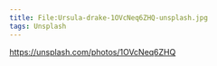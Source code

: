 ```yaml
---
title: File:Ursula-drake-1OVcNeq6ZHQ-unsplash.jpg
tags: Unsplash
---
```


https://unsplash.com/photos/1OVcNeq6ZHQ
